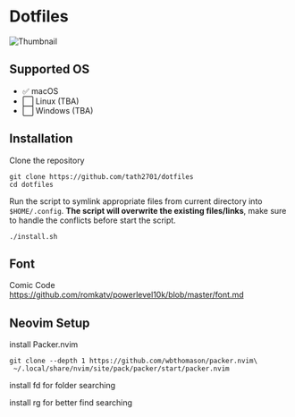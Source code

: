 # Dotfiles
![Thumbnail](https://raw.githubusercontent.com/tath2701/dotfiles/main/misc/assets/dotfile_thumbnail.png)
## Supported OS
- :white_check_mark: macOS 
- :white_large_square: Linux (TBA)
- :white_large_square: Windows (TBA)


## Installation
Clone the repository
```
git clone https://github.com/tath2701/dotfiles
cd dotfiles
```

Run the script to symlink appropriate files from current directory into ``$HOME/.config``. **The script will overwrite the existing files/links**, make sure to handle the conflicts before start the script.
```
./install.sh
```

## Font
Comic Code
https://github.com/romkatv/powerlevel10k/blob/master/font.md

## Neovim Setup
install Packer.nvim
```
git clone --depth 1 https://github.com/wbthomason/packer.nvim\
 ~/.local/share/nvim/site/pack/packer/start/packer.nvim
```

install fd for folder searching

install rg for better find searching
